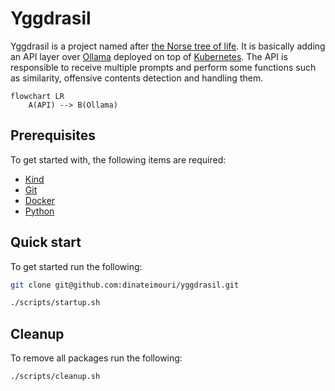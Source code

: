 # Yggdrasil

Yggdrasil is a project named after [the Norse tree of life](https://en.wikipedia.org/wiki/Yggdrasil). It is basically adding an API layer over [Ollama](https://ollama.com/) deployed on top of [Kubernetes](https://kubernetes.io). The API is responsible to receive multiple prompts and perform some functions such as similarity, offensive contents detection and handling them.

```mermaid
flowchart LR
    A(API) --> B(Ollama)
```

## Prerequisites

To get started with, the following items are required:

- [Kind](https://kind.sigs.k8s.io/)
- [Git](https://git-scm.com/downloads)
- [Docker](https://www.docker.com/)
- [Python](https://www.python.org/)

## Quick start

To get started run the following:

```bash
git clone git@github.com:dinateimouri/yggdrasil.git

./scripts/startup.sh
```


## Cleanup

To remove all packages run the following:

```bash
./scripts/cleanup.sh
```
